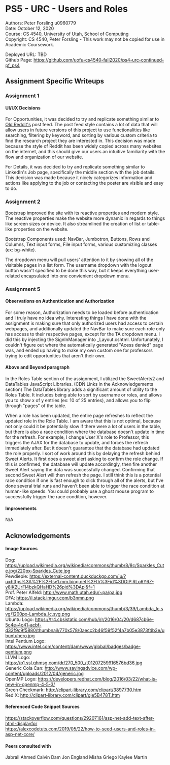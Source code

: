 # PS5 - URC - Users and Roles 

Authors: Peter Forsling u0960779<br />
Date: October 12, 2020 <br />
Course: CS 4540, University of Utah, School of Computing <br />
Copyright: CS 4540, Peter Forsling - This work may not be copied for use in Academic Coursework. <br />

Deployed URL: TBD<br />
Github Page: https://github.com/uofu-cs4540-fall2020/ps4-urc-continued-pf_ps4 



## Assignment Specific Writeups

<h3>Assignment 1</h3>
<h4>UI/UX Decisions</h4>

For Opportunities, it was decided to try and replicate something similar to [Old Reddit's](https://www.reddit.com) post feed.
The post feed style contains a lot of data that will allow users in future versions
of this project to use functionalities like searching, filtering by keyword, and sorting 
by various custom criteria to find the research project they are interested in. This decision was made because the style of Reddit has been widely copied across many websites on the internet, and this should give our users an intuitive familiarity with the flow and organization of our website.

For Details, it was decided to try and replicate something similar to LinkedIn's Job page, specifically the middle section with the job details. This decision was made because it nicely categorizes information and actions like applying to the job or contacting the poster are visible and easy to do.

<h3>Assignment 2</h3>

Bootstrap improved the site with its reactive properties and modern style. The reactive properties make the website more dynamic in regards to things like screen sizes or device. It also streamlined the creation of
list or table-like properties on the website. 

Bootstrap Components used: NavBar, Jumbotron, Buttons, Rows and Columns, Text input forms, File input forms, various customizing classes (ex: bg-white).

The dropdown menu will pull users' attention to it by showing all of the visitable pages in a list form. The username dropdown with the logout button wasn't specified to be done this way, but it keeps everything user-related encapsulated into one convienient dropdown menu. 

<h3>Assignment 5</h3>
<h4>Observations on Authentication and Authorization</h4>

For some reason, Authorization needs to be loaded before authentication and I truly have no idea why. Interesting things I have done with the assignment is making sure that only authorized users had access to certain
webpages, and additionally updated the NavBar to make sure each role only has access to their respective pages, except for the TA dropdown menu. I did this by injecting the SignInManager into _Layout.cshtml. Unfortunately, I couldn't figure out where the automatically generated "Acess denied" page was, and ended up having to make my own custom one for professors trying to edit opportunities that aren't their own.

<h4>Above and Beyond paragraph</h4>

In the Roles Table section of the assignment, I utilized the SweetAlerts2 and DataTables JavaScript Libraries. (CDN Links in the Acknowledgements section) The DataTables library adds a significant amount of utility to the Roles Table. It includes being able to sort by username or roles, and allows you to show x of y entries (ex: 10 of 25 entries), and allows you to flip through "pages" of the table. <br />

When a role has been updated, the entire page refreshes to reflect the updated role in the Role Table. I am aware that this is not optimal, because not only could it be potentially slow if there were a lot of users in the table, but there is also a race condition where the database doesn't update in time for the refresh. For example, I change User X's role to Professor, this triggers the AJAX for the database to update, and forces the refresh immediately after. But it doesn't guarantee that the database had updated the role properly. I sort of work around this by delaying the refresh behind Sweet Alerts. It first does a sweet alert asking to confirm the role change. If this is confirmed, the database will update accordingly, then fire another Sweet Alert saying the data was successfully changed. Confirming that second Sweet Alert will then refresh the page. I still think this is a potential race condition if one is fast enough to click through all of the alerts, but I've done several trial runs and haven't been able to trigger the race condition at human-like speeds. You could probably use a ghost mouse program to successfully trigger the race condition, however. 

<h4>Improvements</h4>
N/A


## Acknowledgements

<h4>Image Sources</h4>

Dog: https://upload.wikimedia.org/wikipedia/commons/thumb/8/8c/Sparkles_Cute.jpg/220px-Sparkles_Cute.jpg <br />
Pewdiepie: https://external-content.duckduckgo.com/iu/?u=https%3A%2F%2Ftse1.mm.bing.net%2Fth%3Fid%3DOIP.RLo6Y6Z-y8iK2UrFl4bzkQHaHD%26pid%3DApi&f=1 <br />
Prof. Peter Alfeld: http://www.math.utah.edu/~pa/pa.jpg <br />
DFA: https://i.stack.imgur.com/b3nmn.png <br />
Lambda: https://upload.wikimedia.org/wikipedia/commons/thumb/3/39/Lambda_lc.svg/1200px-Lambda_lc.svg.png <br />
Ubuntu Logo: https://tr4.cbsistatic.com/hub/i/r/2016/04/20/d687cb6e-5c4e-4c41-acbf-d33f9c9f5880/thumbnail/770x578/0aecc2b46f59f52f4a7b05e3873f4b3e/ubuntuhero.jpg <br />
Intel Pentium Logo: https://www.intel.com/content/dam/www/global/badges/badge-pentium.png <br />
LLVM Logo: https://p1.ssl.qhmsg.com/dr/270_500_/t01207259916576bd36.jpg <br />
Generic Cola Can: http://www.savingadvice.com/wp-content/uploads/2012/04/generic.jpg <br />
OpenMP Logo: https://developers.redhat.com/blog/2016/03/22/what-is-new-in-openmp-4-5-3/ <br />
Green Checkmark: http://clipart-library.com/clipart/3897730.htm <br />
Red X: http://clipart-library.com/clipart/gie5B478T.htm

<h4>Referenced Code Snippet Sources</h4>

https://stackoverflow.com/questions/29207161/asp-net-add-text-after-html-displayfor <br />
https://alexcodetuts.com/2019/05/22/how-to-seed-users-and-roles-in-asp-net-core/ <br />

<h4>Peers consulted with</h4>
Jabrail Ahmed
Calvin Dam
Jon England
Misha Griego
Kaylee Martin


